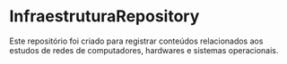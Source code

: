 # InfraestruturaRepository
Este repositório foi criado para registrar conteúdos relacionados aos estudos de redes de computadores, hardwares e sistemas operacionais.
